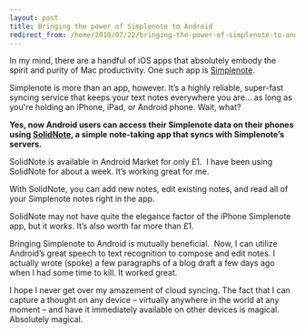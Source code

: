 ```yaml
---
layout: post
title: Bringing the power of Simplenote to Android
redirect_from: /home/2010/07/22/bringing-the-power-of-simplenote-to-android/index.html
---
```

<p>In my mind, there are a handful of iOS apps that absolutely embody the spirit and purity of Mac productivity. One such app is <a href="http://simplenoteapp.com/">Simplenote</a>.</p>
<p>Simplenote is more than an app, however. It’s a highly reliable, super-fast syncing service that keeps your text notes everywhere you are… as long as you're holding an iPhone, iPad, or Android phone. Wait, what?</p>
<p><strong>Yes, now Android users can access their Simplenote data on their phones using <a href="http://www.solidstategroup.com/solidnote">SolidNote</a>, a simple note-taking app that syncs with Simplenote’s servers.</strong></p>
<p>SolidNote is available in Android Market for only £1.  I have been using SolidNote for about a week. It’s working great for me.</p>
<p>With SolidNote, you can add new notes, edit existing notes, and read all of your Simplenote notes right in the app.</p>
<p>SolidNote may not have quite the elegance factor of the iPhone Simplenote app, but it <em>works</em>. It’s also worth far more than £1.</p>
<p>Bringing Simplenote to Android is mutually beneficial.  Now, I can utilize Android’s great speech to text recognition to compose and edit notes. I actually wrote (spoke) a few paragraphs of a blog draft a few days ago when I had some time to kill. It worked great.</p>
<p>I hope I never get over my amazement of cloud syncing. The fact that I can capture a thought on any device – virtually anywhere in the world at any moment – and have it immediately available on other devices is magical. Absolutely magical.</p>

